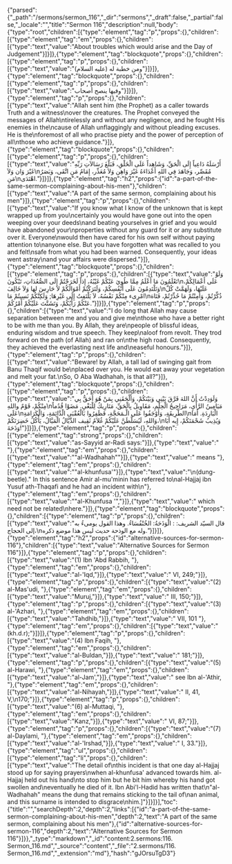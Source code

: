 {"parsed":{"_path":"/sermons/sermon_116","_dir":"sermons","_draft":false,"_partial":false,"_locale":"","title":"Sermon 116","description":null,"body":{"type":"root","children":[{"type":"element","tag":"p","props":{},"children":[{"type":"element","tag":"em","props":{},"children":[{"type":"text","value":"About troubles which would arise and the Day of Judgement"}]}]},{"type":"element","tag":"blockquote","props":{},"children":[{"type":"element","tag":"p","props":{},"children":[{"type":"text","value":"ومن خطبة له (عليه السلام)"}]}]},{"type":"element","tag":"blockquote","props":{},"children":[{"type":"element","tag":"p","props":{},"children":[{"type":"text","value":"وفيها ينصح أصحاب"}]}]},{"type":"element","tag":"p","props":{},"children":[{"type":"text","value":"Allah sent him (the Prophet) as a caller towards Truth and a witness\nover the creatures. The Prophet conveyed the messages of Allah\ntirelessly and without any negligence, and he fought His enemies in the\ncause of Allah unflaggingly and without pleading excuses. He is the\nforemost of all who practise piety and the power of perception of all\nthose who achieve guidance."}]},{"type":"element","tag":"blockquote","props":{},"children":[{"type":"element","tag":"p","props":{},"children":[{"type":"text","value":"أَرْسَلَهُ دَاعِياً إِلَى الْحَقِّ، وَشَاهِداً عَلَى الْخَلْقِ، فَبَلَّغَ رَسَالاَتِ رَبِّهِ غَيْرَ وَان وَلاَ\nمُقَصِّر، وَجَاهَدَ فِي اللهِ أَعْدَاءَهُ غَيْرَ وَاهِن وَلاَ مُعَذِّر، إِمَامُ مَنِ اتَّقَى، وَبَصَرُ مَنِ\nاهْتَدَى."}]}]},{"type":"element","tag":"h2","props":{"id":"a-part-of-the-same-sermon-complaining-about-his-men"},"children":[{"type":"text","value":"A part of the same sermon, complaining about his men"}]},{"type":"element","tag":"p","props":{},"children":[{"type":"text","value":"If you know what I know of the unknown that is kept wrapped up from you\ncertainly you would have gone out into the open weeping over your deeds\nand beating yourselves in grief and you would have abandoned your\nproperties without any guard for it or any substitute over it. Everyone\nwould then have cared for his own self without paying attention to\nanyone else. But you have forgotten what was recalled to you and felt\nsafe from what you had been warned. Consequently, your ideas went astray\nand your affairs were dispersed."}]},{"type":"element","tag":"blockquote","props":{},"children":[{"type":"element","tag":"p","props":{},"children":[{"type":"text","value":"وَلَوْ تَعْلَمُونَ مَا أَعْلَمُ مِمَّا طُوِيَ عَنْكُمْ غَيْبُهُ، إِذاً لَخَرَجْتُمْ إِلَى الصُّعُدَاتِ، تَبْكُونَ\nعَلَى أَعْمَالِكُمْ، وَتَلْتَدِمُونَ عَلَى أَنْفُسِكُمْ، وَلَتَرَكْتُمْ أَمْوَالَكُمْ لاَ حَارِسَ لها وَلاَ خَالِفَ\nعَلَيْهَا، وَلَهَمَّتْ كُلَّ امْرِىء مِنْكُمْ نَفْسُهُ، لاَ يَلْتَفِتُ إِلَى غَيْرِهَا; وَلَكِنَّكُمْ نَسِيتُمْ مَا\nذُكِّرْتُمْ، وَأَمِنْتُمْ مَا حُذِّرْتُمْ، فَتَاهَ عَنْكُمْ رَأْيُكُمْ، وَتَشَتَّتَ عَلَيْكُمْ أَمْرُكُمْ."}]}]},{"type":"element","tag":"p","props":{},"children":[{"type":"text","value":"I do long that Allah may cause separation between me and you and give me\nthose who have a better right to be with me than you. By Allah, they are\npeople of blissful ideas, enduring wisdom and true speech. They keep\naloof from revolt. They trod forward on the path (of Allah) and ran on\nthe high road. Consequently, they achieved the everlasting next life and\neaseful honours."}]},{"type":"element","tag":"p","props":{},"children":[{"type":"text","value":"Beware! by Allah, a tall lad of swinging gait from Banu Thaqif would be\nplaced over you. He would eat away your vegetation and melt your fat.\nSo, O Aba Wadhahah, is that all?"}]},{"type":"element","tag":"blockquote","props":{},"children":[{"type":"element","tag":"p","props":{},"children":[{"type":"text","value":"وَلَوَدِدْتُ أَنَّ اللهَ فَرَّقَ بَيْنِي وَبَيْنَكُمْ، وَأَلْحَقَنِي بِمَنْ هُوَ أَحَقُّ بِي مِنْكُمْ، قَوْمٌ واللهِ\nمَيَامِينُ الرَّأْيِ، مَرَاجِيحُ الْحِلْمِ، مَقَاوِيلُ بِالْحَقِّ، مَتَارِيكُ لِلْبَغْيِ. مَضَوْا قُدُماً عَلَى\nالطَّرِيقَةِ، وَأَوْجَفُوا عَلَى الْـمَحَجَّةِ، فَظَفِرُوا بَالْعُقْبَى الْدَّائِمَةِ، وَالْكَرَامَةِ\nالْبَارِدَةِ. أَمَا وَاللهِ، لَيُسَلَّطَنَّ عَلَيْكُمْ غُلاَمُ ثَقِيف الذَّيَّالُ الْمَيَّالُ، يَأْكُلُ خَضِرَتَكُمْ،\nوَيُذِيبُ شَحْمَتَكُمْ، إِيه أَبَا وَذَحَةَ!"}]}]},{"type":"element","tag":"p","props":{},"children":[{"type":"element","tag":"strong","props":{},"children":[{"type":"text","value":"as-Sayyid ar-Radi says:"}]},{"type":"text","value":" "},{"type":"element","tag":"em","props":{},"children":[{"type":"text","value":"\"al-Wadhahah\""}]},{"type":"text","value":" means "},{"type":"element","tag":"em","props":{},"children":[{"type":"text","value":"\"al-khunfusa'"}]},{"type":"text","value":"\n(dung-beetle).\" In this sentence Amir al-mu'minin has referred to\nal-Hajjaj ibn Yusuf ath-Thaqafi and he had an incident with\n"},{"type":"element","tag":"em","props":{},"children":[{"type":"text","value":"\"al-Khunfusa '\","}]},{"type":"text","value":" which need not be related\nhere."}]},{"type":"element","tag":"blockquote","props":{},"children":[{"type":"element","tag":"p","props":{},"children":[{"type":"text","value":"قال السيّد الشريف: : الْوَذَحَةُ: الخُنْفُسَاءُ. وهذا القول يومىءُ به إلى الحجاج،\nوله مع الوذحة حديث ليس هذا موضع ذكره."}]}]},{"type":"element","tag":"h2","props":{"id":"alternative-sources-for-sermon-116"},"children":[{"type":"text","value":"Alternative Sources for Sermon 116"}]},{"type":"element","tag":"p","props":{},"children":[{"type":"text","value":"(1) Ibn 'Abd Rabbih, "},{"type":"element","tag":"em","props":{},"children":[{"type":"text","value":"al-'Iqd,"}]},{"type":"text","value":" VI, 249;"}]},{"type":"element","tag":"p","props":{},"children":[{"type":"text","value":"(2) al-Mas'udi, "},{"type":"element","tag":"em","props":{},"children":[{"type":"text","value":"Muruj,"}]},{"type":"text","value":" III, 150;"}]},{"type":"element","tag":"p","props":{},"children":[{"type":"text","value":"(3) al-'Azhari, "},{"type":"element","tag":"em","props":{},"children":[{"type":"text","value":"Tahdhib,"}]},{"type":"text","value":" VII, 101 "},{"type":"element","tag":"em","props":{},"children":[{"type":"text","value":"(kh.d.r);"}]}]},{"type":"element","tag":"p","props":{},"children":[{"type":"text","value":"(4) Ibn Faqih, "},{"type":"element","tag":"em","props":{},"children":[{"type":"text","value":"al-Buldan,"}]},{"type":"text","value":" 181;"}]},{"type":"element","tag":"p","props":{},"children":[{"type":"text","value":"(5) al-Harawi, "},{"type":"element","tag":"em","props":{},"children":[{"type":"text","value":"al-Jam',"}]},{"type":"text","value":" see Ibn al-'Athir, "},{"type":"element","tag":"em","props":{},"children":[{"type":"text","value":"al-Nihayah,"}]},{"type":"text","value":" II, 41, V,\n170;"}]},{"type":"element","tag":"p","props":{},"children":[{"type":"text","value":"(6) al-Muttaqi, "},{"type":"element","tag":"em","props":{},"children":[{"type":"text","value":"Kanz,"}]},{"type":"text","value":" VI, 87;"}]},{"type":"element","tag":"p","props":{},"children":[{"type":"text","value":"(7) al-Daylami, "},{"type":"element","tag":"em","props":{},"children":[{"type":"text","value":"al-'Irshad,"}]},{"type":"text","value":" I, 33."}]},{"type":"element","tag":"ul","props":{},"children":[{"type":"element","tag":"li","props":{},"children":[{"type":"text","value":"The detail of\nthis incident is that one day al-Hajjaj stood up for saying prayers\nwhen al-khunfusa' advanced towards him. al-Hajjaj held out his hand\nto stop him but he bit him whereby his hand got swollen and\neventually he died of it. Ibn Abi'l-Hadid has written that\n\"al-Wadhahah\" means the dung that remains sticking to the tail of\nan animal, and this surname is intended to disgrace\nhim.]"}]}]}],"toc":{"title":"","searchDepth":2,"depth":2,"links":[{"id":"a-part-of-the-same-sermon-complaining-about-his-men","depth":2,"text":"A part of the same sermon, complaining about his men"},{"id":"alternative-sources-for-sermon-116","depth":2,"text":"Alternative Sources for Sermon 116"}]}},"_type":"markdown","_id":"content:2.sermons:116. Sermon_116.md","_source":"content","_file":"2.sermons/116. Sermon_116.md","_extension":"md"},"hash":"gJOrsuTgD3"}